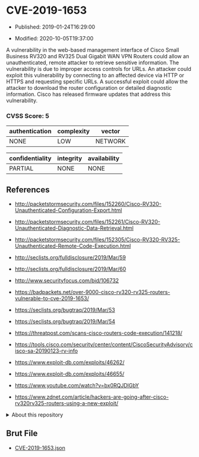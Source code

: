 # CVE-2019-1653

- Published: 2019-01-24T16:29:00

- Modified: 2020-10-05T19:37:00

A vulnerability in the web-based management interface of Cisco Small Business RV320 and RV325 Dual Gigabit WAN VPN Routers could allow an unauthenticated, remote attacker to retrieve sensitive information. The vulnerability is due to improper access controls for URLs. An attacker could exploit this vulnerability by connecting to an affected device via HTTP or HTTPS and requesting specific URLs. A successful exploit could allow the attacker to download the router configuration or detailed diagnostic information. Cisco has released firmware updates that address this vulnerability.

### CVSS Score: **5**

| authentication | complexity | vector |
| --- | --- | --- |
| NONE | LOW | NETWORK |

| confidentiality | integrity | availability |
| --- | --- | --- |
| PARTIAL | NONE | NONE |

## References

* http://packetstormsecurity.com/files/152260/Cisco-RV320-Unauthenticated-Configuration-Export.html

* http://packetstormsecurity.com/files/152261/Cisco-RV320-Unauthenticated-Diagnostic-Data-Retrieval.html

* http://packetstormsecurity.com/files/152305/Cisco-RV320-RV325-Unauthenticated-Remote-Code-Execution.html

* http://seclists.org/fulldisclosure/2019/Mar/59

* http://seclists.org/fulldisclosure/2019/Mar/60

* http://www.securityfocus.com/bid/106732

* https://badpackets.net/over-9000-cisco-rv320-rv325-routers-vulnerable-to-cve-2019-1653/

* https://seclists.org/bugtraq/2019/Mar/53

* https://seclists.org/bugtraq/2019/Mar/54

* https://threatpost.com/scans-cisco-routers-code-execution/141218/

* https://tools.cisco.com/security/center/content/CiscoSecurityAdvisory/cisco-sa-20190123-rv-info

* https://www.exploit-db.com/exploits/46262/

* https://www.exploit-db.com/exploits/46655/

* https://www.youtube.com/watch?v=bx0RQJDlGbY

* https://www.zdnet.com/article/hackers-are-going-after-cisco-rv320rv325-routers-using-a-new-exploit/

<details>
<summary>About this repository</summary> 

  This repository is part of the project [Live Hack CVE](https://github.com/Live-Hack-CVE). Main website can be found [www.live-hack.org](https://www.live-hack.org) 
  
  Made by [Sn0wAlice](https://github.com/Sn0wAlice) for the people that care about security and need to have a feed of the latest CVEs. Hope you enjoy it, don't forget to star the repo and follow me on [Twitter](https://twitter.com/Sn0wAlice) and [Github](https://github.com/Sn0wAlice). And that is my [personnal website](https://www.alice-snow.me/)

  - [Home Page](https://github.com/Live-Hack-CVE)
  - [Framework](https://github.com/Live-Hack-CVE/cve-framework)
  - [CVE database](https://github.com/Live-Hack-CVE/full_database)
  - [Changelog](https://github.com/Live-Hack-CVE/Changelog)
</details>

## Brut File

* [CVE-2019-1653.json](https://raw.githubusercontent.com/Live-Hack-CVE/full_database/main/cves/2019/CVE-2019-1653.json)

